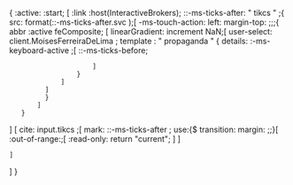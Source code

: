 {
   :active: :start; [
       :link :host(InteractiveBrokers); 
       ::-ms-ticks-after: " tikcs " ;{
           src: format(::-ms-ticks-after.svc );[
             -ms-touch-action: left: margin-top: ;;;{
                 abbr :active feComposite;
             [
                 linearGradient: increment NaN;[
                     user-select: client.MoisesFerreiraDeLima ;
                     template : " propaganda  " {
                         details: :-ms-keyboard-active ;[
                             ::-ms-ticks-before;

                         ] 
                     }
                 ]
             ]
             }
           ]
       }
    
]
[
    cite: input.tikcs ;[
        mark: ::-ms-ticks-after ;
        use:{$ transition: margin: ;;}[
            :out-of-range:;[
                :read-only: return "current";
            ]
        ]
        
    ]
]
}
